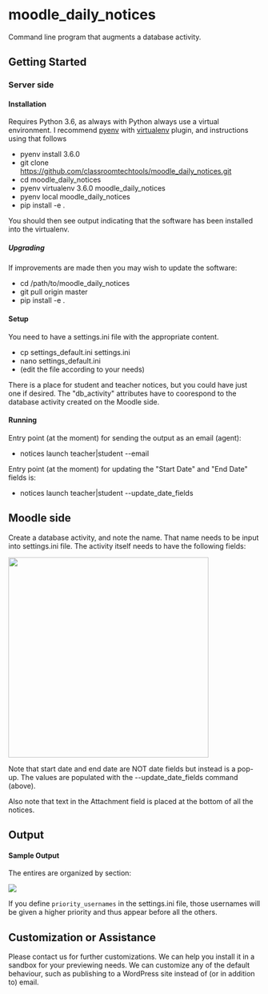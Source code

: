 # moodle_daily_notices

Command line program that augments a database activity. 

## Getting Started

### Server side

#### Installation

Requires Python 3.6, as always with Python always use a virtual environment. I recommend [pyenv](https://github.com/pyenv/pyenv) with [virtualenv](https://github.com/pyenv/pyenv-virtualenv) plugin, and instructions using that follows

- pyenv install 3.6.0
- git clone https://github.com/classroomtechtools/moodle_daily_notices.git
- cd moodle_daily_notices
- pyenv virtualenv 3.6.0 moodle_daily_notices
- pyenv local moodle_daily_notices
- pip install -e .

You should then see output indicating that the software has been installed into the virtualenv. 

##### Upgrading

If improvements are made then you may wish to update the software:

- cd /path/to/moodle_daily_notices
- git pull origin master
- pip install -e .

#### Setup

You need to have a settings.ini file with the appropriate content.

- cp settings_default.ini settings.ini
- nano settings_default.ini
- (edit the file according to your needs)

There is a place for student and teacher notices, but you could have just one if desired. The "db_activity" attributes have to coorespond to the database activity created on the Moodle side. 

#### Running

Entry point (at the moment) for sending the output as an email (agent):

- notices launch teacher|student --email

Entry point (at the moment) for updating the "Start Date" and "End Date" fields is:

- notices launch teacher|student --update_date_fields

## Moodle side

Create a database activity, and note the name. That name needs to be input into settings.ini file. The activity itself needs to have the following fields:

<img src="http://classroomtechtools.github.io/moodle_daily_notices/fields.png" width="400" />

Note that start date and end date are NOT date fields but instead is a pop-up. The values are populated with the --update_date_fields command (above).

Also note that text in the Attachment field is placed at the bottom of all the notices.

## Output

#### Sample Output

The entires are organized by section:

<img src="http://classroomtechtools.github.io/moodle_daily_notices/notices_sample.png" />

If you define `priority_usernames` in the settings.ini file, those usernames will be given a higher priority and thus appear before all the others.

## Customization or Assistance

Please contact us for further customizations. We can help you install it in a sandbox for your previewing needs. We can customize any of the default behaviour, such as publishing to a WordPress site instead of (or in addition to) email.
